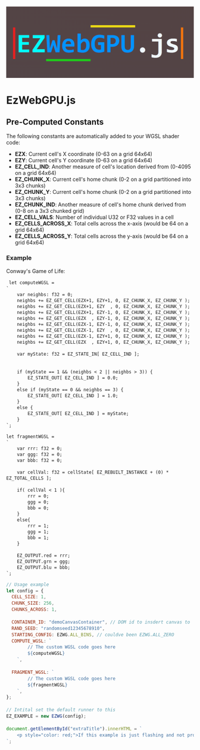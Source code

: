 ![Logo](assets/ogo.png)

# EzWebGPU.js

## Pre-Computed Constants

The following constants are automatically added to your WGSL shader code:

- **EZX**: Current cell's X coordinate (0-63 on a grid 64x64)
- **EZY**: Current cell's Y coordinate (0-63 on a grid 64x64)
- **EZ_CELL_IND**: Another measure of cell's location derived from (0-4095 on a grid 64x64)
- **EZ_CHUNK_X**: Current cell's home chunk (0-2 on a grid partitioned into 3x3 chunks)
- **EZ_CHUNK_Y**: Current cell's home chunk (0-2 on a grid partitioned into 3x3 chunks)
- **EZ_CHUNK_IND**: Another measure of cell's home chunk derived from (0-8 on a 3x3 chunked grid)
- **EZ_CELL_VALS**: Number of individual U32 or F32 values in a cell 
- **EZ_CELLS_ACROSS_X**: Total cells across the x-axis (would be 64 on a grid 64x64)
- **EZ_CELLS_ACROSS_Y**: Total cells across the y-axis (would be 64 on a grid 64x64)

### Example

Conway's Game of Life:

```wgsl
 let computeWGSL =
`
    var neighbs: f32 = 0;
    neighbs += EZ_GET_CELL(EZX+1, EZY+1, 0, EZ_CHUNK_X, EZ_CHUNK_Y );
    neighbs += EZ_GET_CELL(EZX+1, EZY  , 0, EZ_CHUNK_X, EZ_CHUNK_Y );
    neighbs += EZ_GET_CELL(EZX+1, EZY-1, 0, EZ_CHUNK_X, EZ_CHUNK_Y );
    neighbs += EZ_GET_CELL(EZX  , EZY-1, 0, EZ_CHUNK_X, EZ_CHUNK_Y );
    neighbs += EZ_GET_CELL(EZX-1, EZY-1, 0, EZ_CHUNK_X, EZ_CHUNK_Y );
    neighbs += EZ_GET_CELL(EZX-1, EZY  , 0, EZ_CHUNK_X, EZ_CHUNK_Y );
    neighbs += EZ_GET_CELL(EZX-1, EZY+1, 0, EZ_CHUNK_X, EZ_CHUNK_Y );
    neighbs += EZ_GET_CELL(EZX  , EZY+1, 0, EZ_CHUNK_X, EZ_CHUNK_Y );

    var myState: f32 = EZ_STATE_IN[ EZ_CELL_IND ];


    if (myState == 1 && (neighbs < 2 || neighbs > 3)) {
        EZ_STATE_OUT[ EZ_CELL_IND ] = 0.0;
    }
    else if (myState == 0 && neighbs == 3) {
        EZ_STATE_OUT[ EZ_CELL_IND ] = 1.0;
    }
    else {
        EZ_STATE_OUT[ EZ_CELL_IND ] = myState;
    }
`;
```

```wgsl
let fragmentWGSL =
`
    var rrr: f32 = 0;
    var ggg: f32 = 0;
    var bbb: f32 = 0;

    var cellVal: f32 = cellState[ EZ_REBUILT_INSTANCE + (0) * EZ_TOTAL_CELLS ];

    if( cellVal < 1 ){
        rrr = 0;
        ggg = 0;
        bbb = 0;
    }
    else{
        rrr = 1;
        ggg = 1;
        bbb = 1;
    }

    EZ_OUTPUT.red = rrr;
    EZ_OUTPUT.grn = ggg;
    EZ_OUTPUT.blu = bbb;
`;
```

```javascript
// Usage example
let config = {
  CELL_SIZE: 1,
  CHUNK_SIZE: 256,
  CHUNKS_ACROSS: 1,

  CONTAINER_ID: "demoCanvasContainer", // DOM id to insdert canvas to
  RAND_SEED: "randomseed12345678910",
  STARTING_CONFIG: EZWG.ALL_BINS, // couldve been EZWG.ALL_ZERO
  COMPUTE_WGSL: `
        // The custom WGSL code goes here
        ${computeWGSL}
    `,

  FRAGMENT_WGSL: `
        // The custom WGSL code goes here
        ${fragmentWGSL}
    `,
};

// Intital set the default runner to this
EZ_EXAMPLE = new EZWG(config);

document.getElementById("extraTitle").innerHTML = `
    <p style="color: red;">If this example is just flashing and not progressing to the next CGOL step contact admin immediately (important)</p>
`;
```
